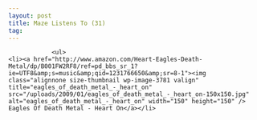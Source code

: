 ```yaml
---
layout: post
title: Maze Listens To (31)
tag: 
---
```



                <ul>
    <li><a href="http://www.amazon.com/Heart-Eagles-Death-Metal/dp/B001FW2RF8/ref=pd_bbs_sr_1?ie=UTF8&amp;s=music&amp;qid=1231766650&amp;sr=8-1"><img class="alignnone size-thumbnail wp-image-3781 valign" title="eagles_of_death_metal_-_heart_on" src="/uploads/2009/01/eagles_of_death_metal_-_heart_on-150x150.jpg" alt="eagles_of_death_metal_-_heart_on" width="150" height="150" /> Eagles Of Death Metal - Heart On</a></li>
</ul>
            
